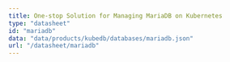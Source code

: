 ```yaml
---
title: One-stop Solution for Managing MariaDB on Kubernetes
type: "datasheet"
id: "mariadb"
data: "data/products/kubedb/databases/mariadb.json"
url: "/datasheet/mariadb"
---
```

